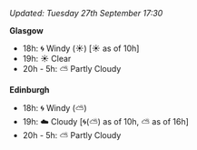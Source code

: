 *Updated: Tuesday 27th September 17:30*

**Glasgow**

* 18h: :cyclone: Windy (:sunny:) [:sunny: as of 10h]
* 19h: :sunny: Clear
* 20h - 5h: :partly_sunny: Partly Cloudy

**Edinburgh**

* 18h: :cyclone: Windy (:partly_sunny:)
* 19h: :cloud: Cloudy [:cyclone:(:partly_sunny:) as of 10h, :partly_sunny: as of 16h]
* 20h - 5h: :partly_sunny: Partly Cloudy
